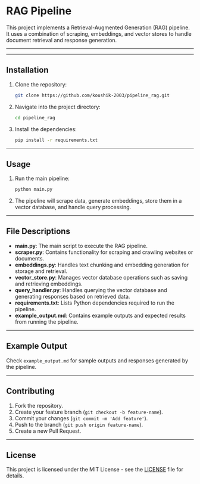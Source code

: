 # RAG Pipeline

This project implements a Retrieval-Augmented Generation (RAG) pipeline. It uses a combination of scraping, embeddings, and vector stores to handle document retrieval and response generation.

---

---

## Installation

1. Clone the repository:
   ```bash
   git clone https://github.com/koushik-2003/pipeline_rag.git
   ```

2. Navigate into the project directory:
   ```bash
   cd pipeline_rag
   ```

3. Install the dependencies:
   ```bash
   pip install -r requirements.txt
   ```

---

## Usage

1. Run the main pipeline:
   ```bash
   python main.py
   ```

2. The pipeline will scrape data, generate embeddings, store them in a vector database, and handle query processing.

---

## File Descriptions

- **main.py**: The main script to execute the RAG pipeline.
- **scraper.py**: Contains functionality for scraping and crawling websites or documents.
- **embeddings.py**: Handles text chunking and embedding generation for storage and retrieval.
- **vector_store.py**: Manages vector database operations such as saving and retrieving embeddings.
- **query_handler.py**: Handles querying the vector database and generating responses based on retrieved data.
- **requirements.txt**: Lists Python dependencies required to run the pipeline.
- **example_output.md**: Contains example outputs and expected results from running the pipeline.

---

## Example Output

Check `example_output.md` for sample outputs and responses generated by the pipeline.

---

## Contributing

1. Fork the repository.
2. Create your feature branch (`git checkout -b feature-name`).
3. Commit your changes (`git commit -m 'Add feature'`).
4. Push to the branch (`git push origin feature-name`).
5. Create a new Pull Request.

---

## License

This project is licensed under the MIT License - see the [LICENSE](LICENSE) file for details.
